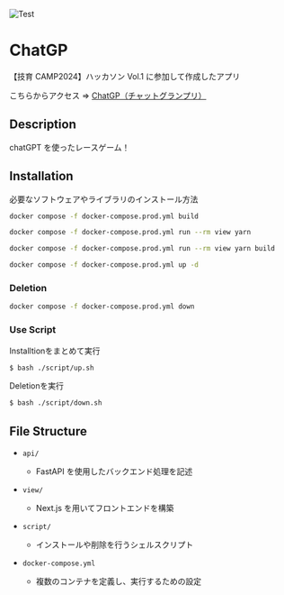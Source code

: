 ![Test](https://github.com/sharehouse-sanhaimu/ChatGP/actions/workflows/build_test.yml/badge.svg)

# ChatGP

【技育 CAMP2024】ハッカソン Vol.1 に参加して作成したアプリ

こちらからアクセス ⇒ [ChatGP（チャットグランプリ）](https://chatgp.nosse.net/)

## Description

chatGPT を使ったレースゲーム！

## Installation

必要なソフトウェアやライブラリのインストール方法

```bash
docker compose -f docker-compose.prod.yml build

docker compose -f docker-compose.prod.yml run --rm view yarn

docker compose -f docker-compose.prod.yml run --rm view yarn build

docker compose -f docker-compose.prod.yml up -d
```

### Deletion

```bash
docker compose -f docker-compose.prod.yml down
```

### Use Script

Installtionをまとめて実行

```bash
$ bash ./script/up.sh
```

Deletionを実行

```bash
$ bash ./script/down.sh
```

## File Structure

- `api/`

  - FastAPI を使用したバックエンド処理を記述

- `view/`

  - Next.js を用いてフロントエンドを構築

- `script/`

  - インストールや削除を行うシェルスクリプト

- `docker-compose.yml`
  - 複数のコンテナを定義し、実行するための設定

